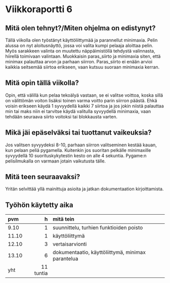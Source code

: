 # Viikkoraportti 6

## Mitä olen tehnyt?/Miten ohjelma on edistynyt?
Tällä viikolla olen työstänyt käyttöliittymää ja parannellut minimaxia. Pelin alussa on nyt aloitusnäyttö, jossa voi valita kumpi pelaaja aloittaa pelin. Myös sarakkeen valinta on muutettu näppäimistöllä tehdystä valinnasta, hiirellä toimivaan valintaan. Muokkaisin paras_siirto ja minimaxia siten, että minimax palauttaa arvon ja parhaan siirron. Paras_siirto ei enään arvioi kaikkia seitsemää siirtoa erikseen, vaan kutsuu suoraan minimaxia kerran.

## Mitä opin tällä viikolla?
Opin, että välillä kun pelaa tekoälyä vastaan, se ei valitse voittoa, koska sillä on välittömän voiton lisäksi toinen varma voitto parin siirron päästä. 
Ehkä voisin erikseen käydä 1 syvyydellä kaikki 7 siirtoa ja jos jokin niistä palauttaa min tai maks niin ei tarvitse käydä valitulla syvyydellä minimaxia, vaan tehdään seuraava siirto voitoksi tai blokkausta varten.

## Mikä jäi epäselväksi tai tuottanut vaikeuksia?
Jos valitsen syvyydeksi 8-10, parhaan siirron valitseminen kestää kauan, kun pelaan peliä pygamella. Kuitenkin jos suoritan pelkälle minimaxille syvyydellä 10 suorituskykytestin kesto on alle 4 sekuntia. Pygame:n pelisilmukalla on varmaan jotain vaikutusta tälle.

## Mitä teen seuraavaksi?
Yritän selvittää yllä mainittuja asioita ja jatkan dokumentaation kirjoittamista.

## Työhön käytetty aika
| pvm | h | mitä tein |
| :--- | ---: | :--- |
| 9.10 | 1 | suunnittelu, turhien funktioiden poisto |
| 11.10 | 1 | käyttöliittymä |
| 12.10 | 3 | vertaisarvionti |
| 13.10 | 6 | dokumentaatio, käyttöliittymä, minimax parantelua |
| yht | 11 tuntia |
